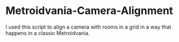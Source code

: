 # Metroidvania-Camera-Alignment
I used this script to align a camera with rooms in a grid in a way that happens in a classic Metroidvania.
